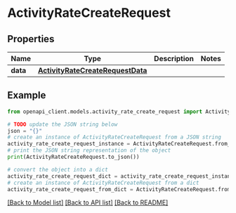 # ActivityRateCreateRequest


## Properties

Name | Type | Description | Notes
------------ | ------------- | ------------- | -------------
**data** | [**ActivityRateCreateRequestData**](ActivityRateCreateRequestData.md) |  | 

## Example

```python
from openapi_client.models.activity_rate_create_request import ActivityRateCreateRequest

# TODO update the JSON string below
json = "{}"
# create an instance of ActivityRateCreateRequest from a JSON string
activity_rate_create_request_instance = ActivityRateCreateRequest.from_json(json)
# print the JSON string representation of the object
print(ActivityRateCreateRequest.to_json())

# convert the object into a dict
activity_rate_create_request_dict = activity_rate_create_request_instance.to_dict()
# create an instance of ActivityRateCreateRequest from a dict
activity_rate_create_request_from_dict = ActivityRateCreateRequest.from_dict(activity_rate_create_request_dict)
```
[[Back to Model list]](../README.md#documentation-for-models) [[Back to API list]](../README.md#documentation-for-api-endpoints) [[Back to README]](../README.md)


